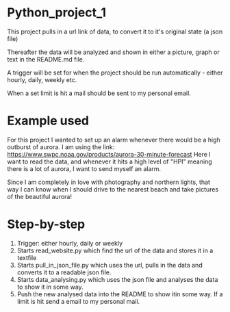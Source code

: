 # Python_project_1

This project pulls in a url link of data, to convert it to it's original state (a json file)

Thereafter the data will be analyzed and shown in either a picture, graph or text in the README.md file.

A trigger will be set for when the project should be run automatically - either hourly, daily, weekly etc.

When a set limit is hit a mail should be sent to my personal email.

# Example used

For this project I wanted to set up an alarm whenever there would be a high outburst of aurora. I am using the link: https://www.swpc.noaa.gov/products/aurora-30-minute-forecast
Here I want to read the data, and whenever it hits a high level of "HPI" meaning there is a lot of aurora, I want to send myself an alarm.

Since I am completely in love with photography and northern lights, that way I can know when I should drive to the nearest beach and take pictures of the beautiful aurora!

# Step-by-step

1. Trigger: either hourly, daily or weekly
2. Starts read_website.py which find the url of the data and stores it in a textfile
3. Starts pull_in_json_file.py which uses the url, pulls in the data and converts it to a readable json file.
4. Starts data_analysing.py which uses the json file and analyses the data to show it in some way.
5. Push the new analysed data into the README to show itin some way. If a limit is hit send a email to my personal mail.